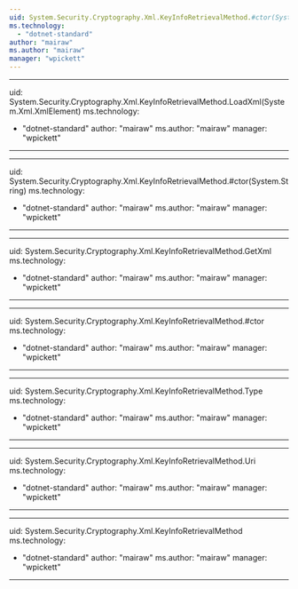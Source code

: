 ```yaml
---
uid: System.Security.Cryptography.Xml.KeyInfoRetrievalMethod.#ctor(System.String,System.String)
ms.technology: 
  - "dotnet-standard"
author: "mairaw"
ms.author: "mairaw"
manager: "wpickett"
---
```


---
uid: System.Security.Cryptography.Xml.KeyInfoRetrievalMethod.LoadXml(System.Xml.XmlElement)
ms.technology: 
  - "dotnet-standard"
author: "mairaw"
ms.author: "mairaw"
manager: "wpickett"
---

---
uid: System.Security.Cryptography.Xml.KeyInfoRetrievalMethod.#ctor(System.String)
ms.technology: 
  - "dotnet-standard"
author: "mairaw"
ms.author: "mairaw"
manager: "wpickett"
---

---
uid: System.Security.Cryptography.Xml.KeyInfoRetrievalMethod.GetXml
ms.technology: 
  - "dotnet-standard"
author: "mairaw"
ms.author: "mairaw"
manager: "wpickett"
---

---
uid: System.Security.Cryptography.Xml.KeyInfoRetrievalMethod.#ctor
ms.technology: 
  - "dotnet-standard"
author: "mairaw"
ms.author: "mairaw"
manager: "wpickett"
---

---
uid: System.Security.Cryptography.Xml.KeyInfoRetrievalMethod.Type
ms.technology: 
  - "dotnet-standard"
author: "mairaw"
ms.author: "mairaw"
manager: "wpickett"
---

---
uid: System.Security.Cryptography.Xml.KeyInfoRetrievalMethod.Uri
ms.technology: 
  - "dotnet-standard"
author: "mairaw"
ms.author: "mairaw"
manager: "wpickett"
---

---
uid: System.Security.Cryptography.Xml.KeyInfoRetrievalMethod
ms.technology: 
  - "dotnet-standard"
author: "mairaw"
ms.author: "mairaw"
manager: "wpickett"
---

